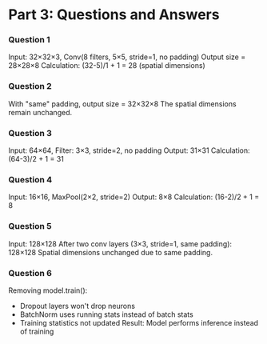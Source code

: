 # Part 3: Questions and Answers

### Question 1
Input: 32×32×3, Conv(8 filters, 5×5, stride=1, no padding)
Output size = 28×28×8
Calculation: (32-5)/1 + 1 = 28 (spatial dimensions)

### Question 2
With "same" padding, output size = 32×32×8
The spatial dimensions remain unchanged.

### Question 3
Input: 64×64, Filter: 3×3, stride=2, no padding
Output: 31×31
Calculation: (64-3)/2 + 1 = 31

### Question 4
Input: 16×16, MaxPool(2×2, stride=2)
Output: 8×8
Calculation: (16-2)/2 + 1 = 8

### Question 5
Input: 128×128
After two conv layers (3×3, stride=1, same padding): 128×128
Spatial dimensions unchanged due to same padding.

### Question 6
Removing model.train():
- Dropout layers won't drop neurons
- BatchNorm uses running stats instead of batch stats
- Training statistics not updated
Result: Model performs inference instead of training